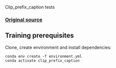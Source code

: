 Clip_prefix_caption tests

### [Original source](https://github.com/rmokady/CLIP_prefix_caption)

## Training prerequisites

Clone, create environment and install dependencies:  
```
conda env create -f environment.yml
conda activate clip_prefix_caption
```
